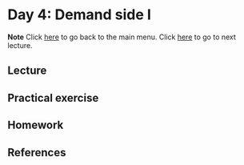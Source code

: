 <!-- +++
title = "Day 4"
hascode = true
date = Date(2021, 9, 9)
+++-->

# Day 4: Demand side I
**Note**
Click [here](index) to go back to the main menu. Click [here](menu5) to go to next lecture.

<!-- \toc -->

## Lecture

## Practical exercise

## Homework

## References
